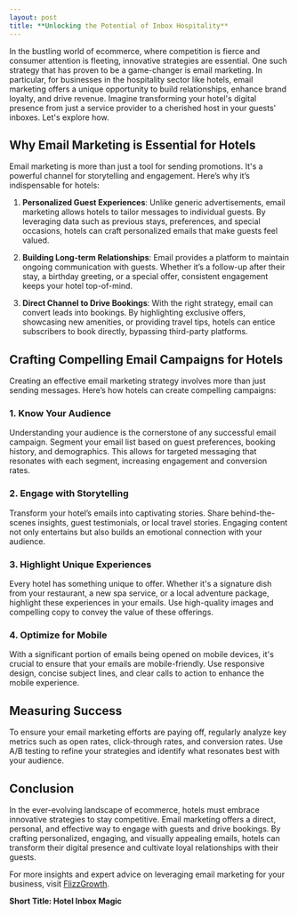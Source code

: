 ```yaml
---
layout: post
title: **Unlocking the Potential of Inbox Hospitality**
---
```



In the bustling world of ecommerce, where competition is fierce and consumer attention is fleeting, innovative strategies are essential. One such strategy that has proven to be a game-changer is email marketing. In particular, for businesses in the hospitality sector like hotels, email marketing offers a unique opportunity to build relationships, enhance brand loyalty, and drive revenue. Imagine transforming your hotel's digital presence from just a service provider to a cherished host in your guests' inboxes. Let's explore how.

## Why Email Marketing is Essential for Hotels

Email marketing is more than just a tool for sending promotions. It's a powerful channel for storytelling and engagement. Here’s why it’s indispensable for hotels:

1. **Personalized Guest Experiences**: Unlike generic advertisements, email marketing allows hotels to tailor messages to individual guests. By leveraging data such as previous stays, preferences, and special occasions, hotels can craft personalized emails that make guests feel valued.

2. **Building Long-term Relationships**: Email provides a platform to maintain ongoing communication with guests. Whether it’s a follow-up after their stay, a birthday greeting, or a special offer, consistent engagement keeps your hotel top-of-mind.

3. **Direct Channel to Drive Bookings**: With the right strategy, email can convert leads into bookings. By highlighting exclusive offers, showcasing new amenities, or providing travel tips, hotels can entice subscribers to book directly, bypassing third-party platforms.

## Crafting Compelling Email Campaigns for Hotels

Creating an effective email marketing strategy involves more than just sending messages. Here’s how hotels can create compelling campaigns:

### 1. Know Your Audience

Understanding your audience is the cornerstone of any successful email campaign. Segment your email list based on guest preferences, booking history, and demographics. This allows for targeted messaging that resonates with each segment, increasing engagement and conversion rates.

### 2. Engage with Storytelling

Transform your hotel’s emails into captivating stories. Share behind-the-scenes insights, guest testimonials, or local travel stories. Engaging content not only entertains but also builds an emotional connection with your audience.

### 3. Highlight Unique Experiences

Every hotel has something unique to offer. Whether it's a signature dish from your restaurant, a new spa service, or a local adventure package, highlight these experiences in your emails. Use high-quality images and compelling copy to convey the value of these offerings.

### 4. Optimize for Mobile

With a significant portion of emails being opened on mobile devices, it's crucial to ensure that your emails are mobile-friendly. Use responsive design, concise subject lines, and clear calls to action to enhance the mobile experience.

## Measuring Success

To ensure your email marketing efforts are paying off, regularly analyze key metrics such as open rates, click-through rates, and conversion rates. Use A/B testing to refine your strategies and identify what resonates best with your audience.

## Conclusion

In the ever-evolving landscape of ecommerce, hotels must embrace innovative strategies to stay competitive. Email marketing offers a direct, personal, and effective way to engage with guests and drive bookings. By crafting personalized, engaging, and visually appealing emails, hotels can transform their digital presence and cultivate loyal relationships with their guests.

For more insights and expert advice on leveraging email marketing for your business, visit [FlizzGrowth](https://flizzgrowth.com).

**Short Title: Hotel Inbox Magic**